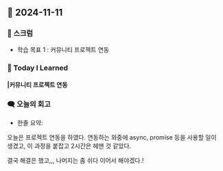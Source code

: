 ## 📆 2024-11-11

### 🔔 스크럼

- 학습 목표 1 : 커뮤니티 프로젝트 연동
  <br/>

### 🚀 Today I Learned

#### |커뮤니티 프로젝트 연동



### 🗨️ 오늘의 회고

<!--
- 오늘의 학습 경험에 대한 자유로운 생각이나 느낀 점을 기록합니다.
- 성공적인 점, 개선해야 할 점, 새롭게 시도하고 싶은 방법 등을 포함할 수 있습니다.-->

- 한줄 요약:

오늘은 프로젝트 연동을 하였다. 연동하는 와중에 async, promise 등을 사용할 일이 생겼고, 이 과정을 붙잡고 2시간은 헤맨 것 같았다.

결국 해결은 했고,,, 나머지는 좀 쉬다 이어서 해야겠다.!
